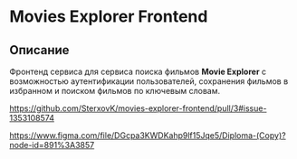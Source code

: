 # Movies Explorer Frontend

## Описание

Фронтенд сервиса для сервиса поиска фильмов **Movie Explorer** с возможностью аутентификации пользователей, сохранения фильмов в избранном и поиском фильмов по ключевым словам.

https://github.com/SterxovK/movies-explorer-frontend/pull/3#issue-1353108574


https://www.figma.com/file/DGcpa3KWDKahp9lf15Jqe5/Diploma-(Copy)?node-id=891%3A3857

